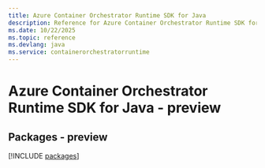 ```yaml
---
title: Azure Container Orchestrator Runtime SDK for Java
description: Reference for Azure Container Orchestrator Runtime SDK for Java
ms.date: 10/22/2025
ms.topic: reference
ms.devlang: java
ms.service: containerorchestratorruntime
---
```

# Azure Container Orchestrator Runtime SDK for Java - preview
## Packages - preview
[!INCLUDE [packages](container-orchestrator-runtime-index.md)]
